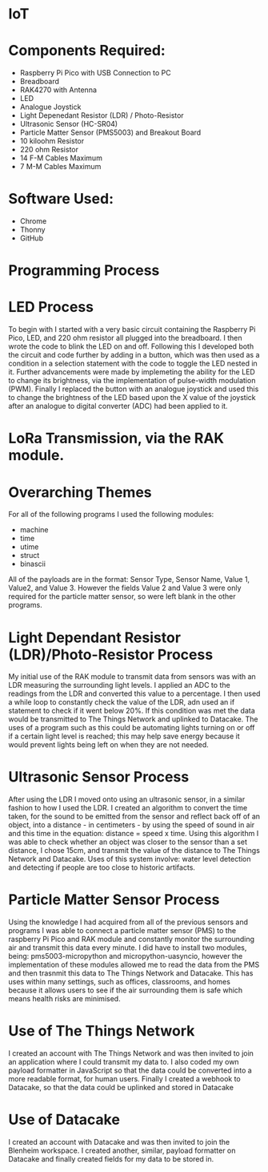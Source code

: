 # IoT
# Components Required:
- Raspberry Pi Pico with USB Connection to PC
- Breadboard
- RAK4270 with Antenna
- LED
- Analogue Joystick
- Light Depenedant Resistor (LDR) / Photo-Resistor
- Ultrasonic Sensor (HC-SR04)
- Particle Matter Sensor (PMS5003) and Breakout Board
- 10 kiloohm Resistor
- 220 ohm Resistor
- 14 F-M Cables Maximum
- 7 M-M Cables Maximum
# Software Used:
- Chrome
- Thonny
- GitHub
# Programming Process
# LED Process
To begin with I started with a very basic circuit containing the Raspberry Pi Pico, LED, and 220 ohm resistor all plugged into the breadboard. I then wrote the code to blink the LED on and off. Following this I developed both the circuit and code further by adding in a button, which was then used as a condition in a selection statement with the code to toggle the LED nested in it. Further advancements were made by implemeting the ability for the LED to change its brightness, via the implementation of pulse-width modulation (PWM). Finally I replaced the button with an analogue joystick and used this to change the brightness of the LED based upon the X value of the joystick after an analogue to digital converter (ADC) had been applied to it.
# LoRa Transmission, via the RAK module.
# Overarching Themes
For all of the following programs I used the following modules:
- machine
- time
- utime
- struct
- binascii

All of the payloads are in the format: Sensor Type, Sensor Name, Value 1, Value2, and Value 3. However the fields Value 2 and Value 3 were only required for the particle matter sensor, so were left blank in the other programs.
# Light Dependant Resistor (LDR)/Photo-Resistor Process
My initial use of the RAK module to transmit data from sensors was with an LDR measuring the surrounding light levels. I applied an ADC to the readings from the LDR and converted this value to a percentage. I then used a while loop to constantly check the value of the LDR, adn used an if statement to check if it went below 20%. If this condition was met the data would be transmitted to The Things Network and uplinked to Datacake. The uses of a program such as this could be automating lights turning on or off if a certain light level is reached; this may help save energy because it would prevent lights being left on when they are not needed.
# Ultrasonic Sensor Process
After using the LDR I moved onto using an ultrasonic sensor, in a similar fashion to how I used the LDR. I created an algorithm to convert the time taken, for the sound to be emitted from the sensor and reflect back off of an object, into a distance - in centimeters - by using the speed of sound in air and this time in the equation: distance = speed x time. Using this algorithm I was able to check whether an object was closer to the sensor than a set distance, I chose 15cm, and transmit the value of the distance to The Things Network and Datacake. Uses of this system involve: water level detection and detecting if people are too close to historic artifacts.
# Particle Matter Sensor Process
Using the knowledge I had acquired from all of the previous sensors and programs I was able to connect a particle matter sensor (PMS) to the raspberry Pi Pico and RAK module and constantly monitor the surrounding air and transmit this data every minute. I did have to install two modules, being: pms5003-micropython and micropython-uasyncio, however the implementation of these modules allowed me to read the data from the PMS and then trasnmit this data to The Things Network and Datacake. This has uses within many settings, such as offices, classrooms, and homes because it allows users to see if the air surrounding them is safe which means health risks are minimised.
# Use of The Things Network
I created an account with The Things Network and was then invited to join an application where I could transmit my data to. I also coded my own payload formatter in JavaScript so that the data could be converted into a more readable format, for human users. Finally I created a webhook to Datacake, so that the data could be uplinked and stored in Datacake
# Use of Datacake
I created an account with Datacake and was then invited to join the Blenheim workspace. I created another, similar, payload formatter on Datacake and finally created fields for my data to be stored in.
